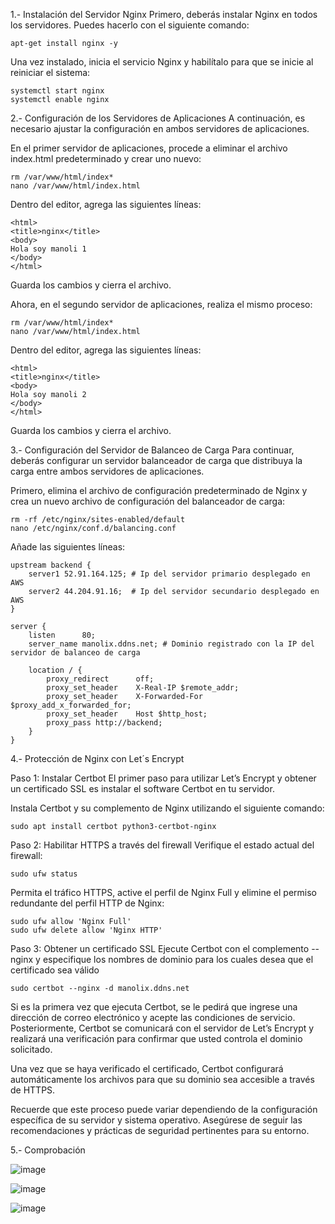 1.- Instalación del Servidor Nginx
Primero, deberás instalar Nginx en todos los servidores. Puedes hacerlo con el siguiente comando:

```
apt-get install nginx -y
```

Una vez instalado, inicia el servicio Nginx y habilítalo para que se inicie al reiniciar el sistema:

```
systemctl start nginx
systemctl enable nginx
```

2.- Configuración de los Servidores de Aplicaciones
A continuación, es necesario ajustar la configuración en ambos servidores de aplicaciones.

En el primer servidor de aplicaciones, procede a eliminar el archivo index.html predeterminado y crear uno nuevo:

```
rm /var/www/html/index*
nano /var/www/html/index.html
```

Dentro del editor, agrega las siguientes líneas:

```
<html>
<title>nginx</title>
<body>
Hola soy manoli 1
</body>
</html>
```

Guarda los cambios y cierra el archivo.

Ahora, en el segundo servidor de aplicaciones, realiza el mismo proceso:

```
rm /var/www/html/index*
nano /var/www/html/index.html
```

Dentro del editor, agrega las siguientes líneas:

```
<html>
<title>nginx</title>
<body>
Hola soy manoli 2
</body>
</html>
```
Guarda los cambios y cierra el archivo.


3.- Configuración del Servidor de Balanceo de Carga
Para continuar, deberás configurar un servidor balanceador de carga que distribuya la carga entre ambos servidores de aplicaciones.

Primero, elimina el archivo de configuración predeterminado de Nginx y crea un nuevo archivo de configuración del balanceador de carga:

```
rm -rf /etc/nginx/sites-enabled/default 
nano /etc/nginx/conf.d/balancing.conf
```

Añade las siguientes líneas:

```
upstream backend {
    server1 52.91.164.125; # Ip del servidor primario desplegado en AWS
    server2 44.204.91.16;  # Ip del servidor secundario desplegado en AWS
}

server {
    listen      80;
    server_name manolix.ddns.net; # Dominio registrado con la IP del servidor de balanceo de carga

    location / {
        proxy_redirect      off;
        proxy_set_header    X-Real-IP $remote_addr;
        proxy_set_header    X-Forwarded-For $proxy_add_x_forwarded_for;
        proxy_set_header    Host $http_host;
        proxy_pass http://backend;
    }
}
```

4.- Protección de Nginx con Let´s Encrypt

Paso 1: Instalar Certbot
El primer paso para utilizar Let’s Encrypt y obtener un certificado SSL es instalar el software Certbot en tu servidor.

Instala Certbot y su complemento de Nginx utilizando el siguiente comando:

```
sudo apt install certbot python3-certbot-nginx
```

Paso 2: Habilitar HTTPS a través del firewall
Verifique el estado actual del firewall:

```
sudo ufw status
```

Permita el tráfico HTTPS, active el perfil de Nginx Full y elimine el permiso redundante del perfil HTTP de Nginx:

```
sudo ufw allow 'Nginx Full'
sudo ufw delete allow 'Nginx HTTP'
```

Paso 3: Obtener un certificado SSL
Ejecute Certbot con el complemento --nginx y especifique los nombres de dominio para los cuales desea que el certificado sea válido

```
sudo certbot --nginx -d manolix.ddns.net
```

Si es la primera vez que ejecuta Certbot, se le pedirá que ingrese una dirección de correo electrónico y acepte las condiciones de servicio. Posteriormente, Certbot se comunicará con el servidor de Let’s Encrypt y realizará una verificación para confirmar que usted controla el dominio solicitado.

Una vez que se haya verificado el certificado, Certbot configurará automáticamente los archivos para que su dominio sea accesible a través de HTTPS.

Recuerde que este proceso puede variar dependiendo de la configuración específica de su servidor y sistema operativo. Asegúrese de seguir las recomendaciones y prácticas de seguridad pertinentes para su entorno.

5.- Comprobación

![image](https://github.com/Scosrom/Servicios-en-red/assets/114906778/a72cf8f0-471e-4239-a58a-57913b0bd926)

![image](https://github.com/Scosrom/Servicios-en-red/assets/114906778/4a579c3d-b103-452d-b5f1-a6b0cbc92a92)

![image](https://github.com/Scosrom/Servicios-en-red/assets/114906778/ca0023d7-9bfc-4ab7-8e92-47f8dce9c692)

